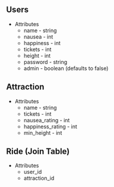 ## Users
- Attributes
	- name - string
	- nausea - int
	- happiness - int
	- tickets - int
	- height - int
	- password - string
	- admin - boolean (defaults to false)


## Attraction
- Attributes
	- name - string
	- tickets - int
	- nausea_rating - int
	- happiness_rating - int
	- min_height - int


## Ride (Join Table)
- Attributes
	- user_id
	- attraction_id

